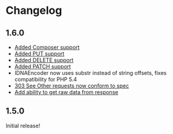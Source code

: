Changelog
=========

1.6.0
-----
* [Added Composer support](https://github.com/rmccue/Requests/pull/6)
* [Added PUT support](https://github.com/rmccue/Requests/issues/1)
* [Added DELETE support](https://github.com/rmccue/Requests/issues/3)
* [Added PATCH support](https://github.com/rmccue/Requests/issues/2)
* IDNAEncoder now uses substr instead of string offsets, fixes compatibility
  for PHP 5.4
* [303 See Other requests now conform to spec](https://github.com/rmccue/Requests/issues/7)
* [Add ability to get raw data from response](https://github.com/rmccue/Requests/issues/9)

1.5.0
-----
Initial release!